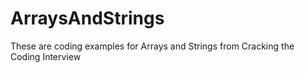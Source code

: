 # ArraysAndStrings
These are coding examples for Arrays and Strings from Cracking the Coding Interview

